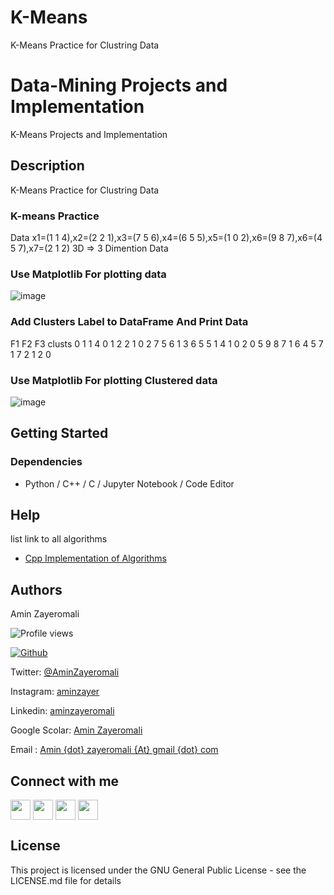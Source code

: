 # K-Means

K-Means Practice for Clustring Data

# Data-Mining Projects and Implementation

K-Means Projects and Implementation

## Description

K-Means Practice for Clustring Data

### K-means Practice 
Data x1=(1   1   4),x2=(2   2   1),x3=(7   5   6),x4=(6   5   5),x5=(1   0   2),x6=(9   8   7),x6=(4   5   7),x7=(2   1   2)
3D => 3 Dimention Data

### Use Matplotlib For plotting data

![image](https://user-images.githubusercontent.com/7605327/144722300-29655c1e-1bf3-472a-b50e-1c85c2ba8994.png)

### Add Clusters Label to DataFrame And Print Data
   F1  F2  F3  clusts
0   1   1   4       0
1   2   2   1       0
2   7   5   6       1
3   6   5   5       1
4   1   0   2       0
5   9   8   7       1
6   4   5   7       1
7   2   1   2       0

### Use Matplotlib For plotting Clustered data

![image](https://user-images.githubusercontent.com/7605327/144722449-f8985174-eb69-4409-a426-06f688135fe5.png)


## Getting Started

### Dependencies

* Python / C++ / C / Jupyter Notebook / Code Editor

## Help

list link to all algorithms

- [Cpp Implementation of Algorithms](https://github.com/aminzayer/C-Apps/tree/main/Algorithms)


## Authors

Amin Zayeromali

![Profile views](https://visitor-badge.glitch.me/badge?page_id=aminzayer.aminzayer)

[![Github](https://img.shields.io/github/followers/aminzayer?label=Follow&style=social)](https://github.com/aminzayer)

Twitter: [@AminZayeromali](https://twitter.com/aminzayeromali)

Instagram: [aminzayer](https://www.instagram.com/aminzayer/)

Linkedin: [aminzayeromali](https://ir.linkedin.com/in/aminzayeromali)

Google Scolar: [Amin Zayeromali](https://scholar.google.com/citations?user=IDR8QvcAAAAJ&hl=en)

Email : [Amin {dot} zayeromali {At} gmail {dot} com](&#109;&#097;&#105;&#108;&#116;&#111;:&#097;&#109;&#105;&#110;&#046;&#122;&#097;&#121;&#101;&#114;&#111;&#109;&#097;&#108;&#105;&#064;&#103;&#109;&#097;&#105;&#108;&#046;&#099;&#111;&#109;)


<h2> Connect with me </h2>
<a href = 'https://www.linkedin.com/in/aminzayeromali'> <img width = '32px' align= 'center' src="https://raw.githubusercontent.com/rahulbanerjee26/githubAboutMeGenerator/main/icons/linked-in-alt.svg"/></a> 
<a href = 'https://twitter.com/AminZayeromali'> <img width = '32px' align= 'center' src="https://raw.githubusercontent.com/rahulbanerjee26/githubAboutMeGenerator/main/icons/twitter.svg"/></a> 
<a href = 'https://aminzayer.ir/'> <img width = '32px' align= 'center' src="https://raw.githubusercontent.com/rahulbanerjee26/githubAboutMeGenerator/main/icons/portfolio.png"/></a> 
<a href = 'https://www.github.com/aminzayer'> <img width = '32px' align= 'center' src="https://raw.githubusercontent.com/rahulbanerjee26/githubAboutMeGenerator/main/icons/github.svg"/></a>
<br>


## License

This project is licensed under the GNU General Public License - see the LICENSE.md file for details
